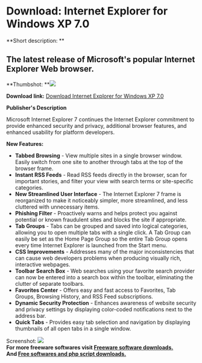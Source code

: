 # Download: Internet Explorer for Windows XP 7.0

**Short description: **

## The latest release of Microsoft's popular Internet Explorer Web browser.

  
**Thumbshot: **![](http://www.freewarefiles.com/screenshot/ie7_md.gif)   
  
**Download link:** [Download Internet Explorer for Windows XP 7.0](http://freesoftwares.boysofts.com/Internet-Explorer-For-Windows-XP_program_940.html)  
  

**Publisher's Description**  
  

Microsoft Internet Explorer 7 continues the Internet Explorer commitment to
provide enhanced security and privacy, additional browser features, and
enhanced usability for platform developers.

**New Features:**

  * **Tabbed Browsing** \- View multiple sites in a single browser window. Easily switch from one site to another through tabs at the top of the browser frame. 
  * **Instant RSS Feeds** \- Read RSS feeds directly in the browser, scan for important stories, and filter your view with search terms or site-specific categories. 
  * **New Streamlined User Interface** \- The Internet Explorer 7 frame is reorganized to make it noticeably simpler, more streamlined, and less cluttered with unnecessary items. 
  * **Phishing Filter** \- Proactively warns and helps protect you against potential or known fraudulent sites and blocks the site if appropriate. 
  * **Tab Groups** \- Tabs can be grouped and saved into logical categories, allowing you to open multiple tabs with a single click. A Tab Group can easily be set as the Home Page Group so the entire Tab Group opens every time Internet Explorer is launched from the Start menu. 
  * **CSS Improvements** \- Addresses many of the major inconsistencies that can cause web developers problems when producing visually rich, interactive webpages. 
  * **Toolbar Search Box** \- Web searches using your favorite search provider can now be entered into a search box within the toolbar, eliminating the clutter of separate toolbars. 
  * **Favorites Center** \- Offers easy and fast access to Favorites, Tab Groups, Browsing History, and RSS Feed subscriptions. 
  * **Dynamic Security Protection** \- Enhances awareness of website security and privacy settings by displaying color-coded notifications next to the address bar. 
  * **Quick Tabs** \- Provides easy tab selection and navigation by displaying thumbnails of all open tabs in a single window. 

  
  
Screenshot: ![](http://www.freewarefiles.com/screenshot/ie7.gif)  
**For more freeware softwares visit [Freeware software downloads.](http://freesoftwares.boysofts.com/)**   
**And [Free softwares and php script downloads.](http://www.boysofts.com/)**


